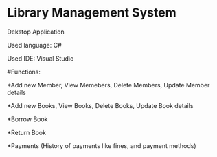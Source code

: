 # Library Management System

Dekstop Application

Used language: C#

Used IDE: Visual Studio

#Functions:
  
  *Add new Member, View Memebers, Delete Members, Update Member details
  
  *Add new Books, View Books, Delete Books, Update Book details
  
  *Borrow Book
  
  *Return Book 
  
  *Payments (History of payments like fines, and payment methods)
  
